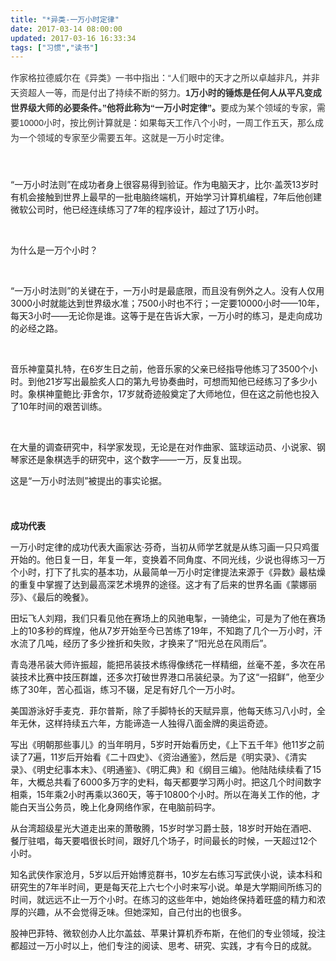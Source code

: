```yaml
---
title: "*异类-一万小时定律"
date: 2017-03-14 08:00:00
updated: 2017-03-16 16:33:34
tags: ["习惯","读书"]
---
```

<p><span style="color: rgb(51, 51, 51); font-family: arial, 宋体, sans-serif; font-size: 14px; line-height: 24px; text-indent: 28px; widows: 1; background-color: rgb(255, 255, 255);">作家格拉德威尔在《异类》一书中指出：“人们眼中的天才之所以卓越非凡，并非天资超人一等，而是付出了持续不断的努力。<strong>1万小时的锤炼是任何人从平凡变成世界级大师的必要条件。”他将此称为“一万小时定律”。</strong>要成为某个领域的专家，需要10000小时，按比例计算就是：如果每天工作八个小时，一周工作五天，那么成为一个领域的专家至少需要五年。这就是一万小时定律。</span></p><p><span style="color: rgb(51, 51, 51); font-family: arial, 宋体, sans-serif; font-size: 14px; line-height: 24px; text-indent: 28px; widows: 1; background-color: rgb(255, 255, 255);"><br/></span></p><p>“一万小时法则”在成功者身上很容易得到验证。作为电脑天才，比尔·盖茨13岁时有机会接触到世界上最早的一批电脑终端机，开始学习计算机编程，7年后他创建微软公司时，他已经连续练习了7年的程序设计，超过了1万小时。</p><p><br/></p><p>为什么是一万个小时？</p><p><br/></p><p>“一万小时法则”的关键在于，一万小时是最底限，而且没有例外之人。没有人仅用3000小时就能达到世界级水准；7500小时也不行；一定要10000小时——10年，每天3小时——无论你是谁。这等于是在告诉大家，一万小时的练习，是走向成功的必经之路。</p><p><br/></p><p>音乐神童莫扎特，在6岁生日之前，他音乐家的父亲已经指导他练习了3500个小时。到他21岁写出最脍炙人口的第九号协奏曲时，可想而知他已经练习了多少小时。象棋神童鲍比·菲舍尔，17岁就奇迹般奠定了大师地位，但在这之前他也投入了10年时间的艰苦训练。</p><p><br/></p><p>在大量的调查研究中，科学家发现，无论是在对作曲家、篮球运动员、小说家、钢琴家还是象棋选手的研究中，这个数字——一万，反复出现。</p><p>这是“一万小时法则”被提出的事实论据。</p><p><span style="color: rgb(51, 51, 51); font-family: arial, 宋体, sans-serif; font-size: 14px; line-height: 24px; text-indent: 28px; widows: 1; background-color: rgb(255, 255, 255);"><br/></span></p><p><strong>成功代表</strong></p><p>一万小时定律的成功代表大画家达·芬奇，当初从师学艺就是从练习画一只只鸡蛋开始的。他日复一日，年复一年，变换着不同角度、不同光线，少说也得练习一万个小时，打下了扎实的基本功，从最简单一万小时定律提法来源于《异数》最枯燥的重复中掌握了达到最高深艺术境界的途径。这才有了后来的世界名画《蒙娜丽莎》、《最后的晚餐》。</p><p>田坛飞人刘翔，我们只看见他在赛场上的风驰电掣，一骑绝尘，可是为了他在赛场上的10多秒的辉煌，他从7岁开始至今已苦练了19年，不知跑了几个一万小时，汗水流了几吨，经历了多少挫折和失败，才换来了“阳光总在风雨后”。</p><p>青岛港吊装大师许振超，能把吊装技术练得像绣花一样精细，丝毫不差，多次在吊装技术比赛中技压群雄，还多次打破世界港口吊装纪录。为了这“一招鲜”，他至少练了30年，苦心孤诣，练习不辍，足足有好几个一万小时。</p><p>美国游泳好手麦克．菲尔普斯，除了手脚特长的天赋异禀，他每天练习八小时，全年无休，这样持续五六年，方能谛造一人独得八面金牌的奥运奇迹。</p><p>写出《明朝那些事儿》的当年明月，5岁时开始看历史，《上下五千年》他11岁之前读了7遍，11岁后开始看《二十四史》、《资治通鉴》，然后是《明实录》、《清实录》、《明史纪事本末》、《明通鉴》、《明汇典》和《纲目三编》。他陆陆续续看了15年，大概总共看了6000多万字的史料，每天都要学习两小时。把这几个时间数字相乘，15年乘2小时再乘以360天，等于10800个小时。所以在海关工作的他，才能白天当公务员，晚上化身网络作家，在电脑前码字。</p><p>从台湾超级星光大道走出来的萧敬腾，15岁时学习爵士鼓，18岁时开始在酒吧、餐厅驻唱，每天要唱很长时间，跟好几个场子，时间最长的时候，一天超过12个小时。</p><p>知名武侠作家沧月，5岁以后开始博览群书，10岁左右练习写武侠小说，读本科和研究生的7年半时间，更是每天花上六七个小时来写小说。单是大学期间所练习的时间，就远远不止一万个小时。在练习的这些年中，她始终保持着旺盛的精力和浓厚的兴趣，从不会觉得乏味。但她深知，自己付出的也很多。</p><p>股神巴菲特、微软创办人比尔盖兹、苹果计算机乔布斯，在他们的专业领域，投注都超过一万小时以上，他们专注的阅读、思考、研究、实践，才有今日的成就。</p><p><br/></p>
